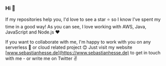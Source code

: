 ### Hi 👋

If my repositories help you, I'd love to see a star ⭐️ so I know I've spent my time in a good way! As you can see, I love working with AWS, Java, JavaScript and Node.js ♥️

If you want to collaborate with me, I'm happy to work with you on any serverless 🚀 or cloud related project 😊 Just visit my website [www.sebastianhesse.de](https://www.sebastianhesse.de) to get in touch with me - or write me on Twitter ✌️
